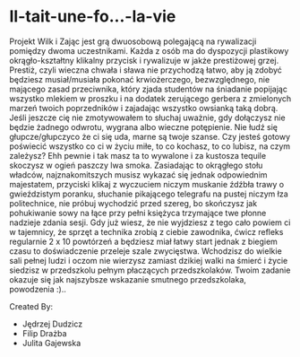 # Il-tait-une-fo...-la-vie
Projekt Wilk i Zając jest grą dwuosobową polegającą na rywalizacji pomiędzy dwoma  uczestnikami. Każda z osób ma do dyspozycji plastikowy okrągło-kształtny klikalny przycisk i rywalizuje w  jakże prestiżowej grzej. Prestiż, czyli wieczna chwała i sława nie przychodzą łatwo, aby ją  zdobyć będziesz musiał/musiała pokonać krwiożerczego, bezwzględnego, nie mającego  zasad przeciwnika, który zjada studentów na śniadanie popijając wszystko mlekiem w  proszku i na dodatek zerującego gerbera z zmielonych marzeń twoich poprzedników i  zajadając wszystko owsianką taką dobrą. Jeśli jeszcze cię nie zmotywowałem to słuchaj  uważnie, gdy dołączysz nie będzie żadnego odwrotu, wygrana albo wieczne potępienie. Nie  łudź się głupcze/głupczyco że ci się uda, marne są twoje szanse. Czy jesteś gotowy poświecić wszystko co ci w życiu miłe, to co kochasz, to co lubisz, na czym  zależysz? Ehh pewnie i tak masz ta to wywalone i za kustosza tequile skoczysz w ogień paszczy lwa smoka. Zasiadając to okrągłego stołu władców, najznakomitszych musisz  wykazać się jednak odpowiednim majestatem, przyciski klikaj z wyczuciem niczym muskanie  źdźbła trawy o gwieździstym poranku, słuchanie pikającego telegrafu na pustej niczym łza  politechnice, nie próbuj wychodzić przed szereg, bo skończysz jak pohukiwanie sowy na łące przy pełni księżyca trzymające twe płonne nadzieje zdania sesji. Gdy już wiesz, że nie  wyjdziesz z tego cało powiem ci w tajemnicy, że sprzęt a technika zrobią z ciebie zawodnika,  ćwicz refleks regularnie 2 x 10 powtórzeń a będziesz miał łatwy start jednak z biegiem czasu  to doświadczenie przeleje szale zwycięstwa. Wchodzisz do wielkie sali pełnej ludzi i oczom  nie wierzysz zamiast dzikiej walki na śmierć i życie siedzisz w przedszkolu pełnym płaczących  przedszkolaków. Twoim zadanie okazuje się jak najszybsze wskazanie smutnego  przedszkolaka, powodzenia :)..

Created By:
- Jędrzej Dudzicz
- Filip Drażba
- Julita Gajewska
